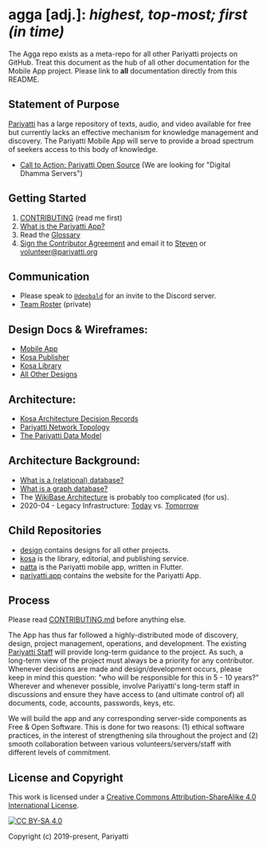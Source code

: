 # agga [adj.]: _highest, top-most; first (in time)_

The Agga repo exists as a meta-repo for all other Pariyatti projects on GitHub. Treat this document as the hub of all other documentation for the Mobile App project. Please link to **all** documentation directly from this README.

## Statement of Purpose

[Pariyatti](https://www.pariyatti.org) has a large repository of texts, audio, and video available for free but currently lacks an effective mechanism for knowledge management and discovery. The Pariyatti Mobile App will serve to provide a broad spectrum of seekers access to this body of knowledge.

- [Call to Action: Pariyatti Open Source](https://github.com/pariyatti/agga/blob/master/docs/CALL-TO-ACTION.md) (We are looking for "Digital Dhamma Servers")

## Getting Started

1. [CONTRIBUTING](https://github.com/pariyatti/agga/blob/master/CONTRIBUTING.md) (read me first)
2. [What is the Pariyatti App?](https://github.com/pariyatti/agga/blob/master/docs/what-is-the-pariyatti-app.pdf)
3. Read the [Glossary](https://github.com/pariyatti/agga/blob/master/docs/GLOSSARY.md)
4. [Sign the Contributor Agreement](https://github.com/pariyatti/agga/blob/master/forms/pariyatti-contributor-agreement-v1.pdf) and email it to [Steven](mailto:steven@deobald.ca) or [volunteer@pariyatti.org](mailto:volunteer@pariyatti.org)

## Communication

- Please speak to [`@deobald`](https://github.com/deobald) for an invite to the Discord server.
- [Team Roster](https://drive.google.com/drive/folders/1RTAw2izD3m9hb79DJE2uu-4qepFby0px?usp=sharing) (private)

## Design Docs & Wireframes:
- [Mobile App](https://github.com/pariyatti/design/tree/master/mobile-app/renders)
- [Kosa Publisher](https://whimsical.com/JwhtJKYRasEaSk91s7nLuG)
- [Kosa Library](https://whimsical.com/5uyY3q9Pqv2iiWBbH29FfD)
- [All Other Designs](https://github.com/pariyatti/design)

## Architecture:
- [Kosa Architecture Decision Records](https://github.com/pariyatti/kosa/tree/master/docs/arch)
- [Pariyatti Network Topology](https://github.com/pariyatti/agga/blob/master/docs/network-topology.pdf)
- [The Pariyatti Data Model](https://github.com/pariyatti/agga/blob/master/docs/data-models.pdf)

## Architecture Background:
- [What is a (relational) database?](https://github.com/pariyatti/agga/blob/master/docs/what-is-a-relational-database.pdf)
- [What is a graph database?](https://neo4j.com/developer/graph-database/)
- The [WikiBase Architecture](https://addshore.com/2018/12/wikidata-architecture-overview-diagrams) is probably too complicated (for us).
- 2020-04 - Legacy Infrastructure: [Today](https://github.com/pariyatti/kosa/blob/master/docs/where-we-are-today.md) vs. [Tomorrow](https://github.com/pariyatti/kosa/blob/master/docs/where-we-are-tomorrow.md)

## Child Repositories

- [design](https://github.com/pariyatti/design) contains designs for all other projects.
- [kosa](https://github.com/pariyatti/kosa) is the library, editorial, and publishing service.
- [patta](https://github.com/pariyatti/patta) is the Pariyatti mobile app, written in Flutter.
- [pariyatti.app](https://github.com/pariyatti/pariyatti.app) contains the website for the Pariyatti App.

## Process

Please read [CONTRIBUTING.md](https://github.com/pariyatti/agga/blob/master/CONTRIBUTING.md) before anything else.

The App has thus far followed a highly-distributed mode of discovery, design, project management, operations, and development. The existing [Pariyatti Staff](https://pariyatti.org/About#section4) will provide long-term guidance to the project. As such, a long-term view of the project must always be a priority for any contributor. Whenever decisions are made and design/development occurs, please keep in mind this question: "who will be responsible for this in 5 - 10 years?" Wherever and whenever possible, involve Pariyatti's long-term staff in discussions and ensure they have access to (and ultimate control of) all documents, code, accounts, passwords, keys, etc.

We will build the app and any corresponding server-side components as Free & Open Software. This is done for two reasons: (1) ethical software practices, in the interest of strengthening sila throughout the project and (2) smooth collaboration between various volunteers/servers/staff with different levels of commitment.


## License and Copyright

This work is licensed under a
[Creative Commons Attribution-ShareAlike 4.0 International License][cc-by-sa].

[![CC BY-SA 4.0][cc-by-sa-image]][cc-by-sa]

[cc-by-sa]: http://creativecommons.org/licenses/by-sa/4.0/
[cc-by-sa-image]: https://licensebuttons.net/l/by-sa/4.0/88x31.png

Copyright (c) 2019-present, Pariyatti

